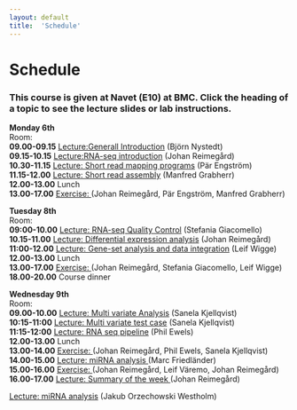 ```yaml
---
layout: default
title:  'Schedule'
---
```


# Schedule

### This course is given at Navet (E10) at BMC. Click the heading of a topic to see the lecture slides or lab instructions.

**Monday 6th**  
Room:  
**09.00-09.15** [Lecture:Generall Introduction](slides/not_yet_available.pdf) (Björn Nystedt)  
**09.15-10.15** [Lecture:RNA-seq introduction](slides/not_yet_available.pdf) (Johan Reimegård)  
**10.30-11.15** [Lecture: Short read mapping programs](slides/not_yet_available.pdf) (Pär Engström)  
**11.15-12.00** [Lecture: Short read assembly](slides/not_yet_available.pdf) (Manfred Grabherr)  
**12.00-13.00** Lunch  
**13.00-17.00** [Exercise: ](../labs/index) (Johan Reimegård, Pär Engström, Manfred Grabherr)  
  

**Tuesday 8th**  
Room:  
**09:00-10.00** [Lecture: RNA-seq Quality Control](slides/not_yet_available.pdf) (Stefania Giacomello)  
**10.15-11.00** [Lecture: Differential expression analysis](slides/not_yet_available.pdf) (Johan Reimegård)  
**11:00-12.00** [Lecture: Gene-set analysis and data integration](slides/not_yet_available.pdf) (Leif Wigge)  
**12.00-13.00** Lunch  
**13.00-17.00** [Exercise: ](../labs/index)(Johan Reimegård, Stefania Giacomello, Leif Wigge)  
**18.00-20.00** Course dinner

**Wednesday 9th**  
Room:  
**09.00-10.00** [Lecture: Multi variate Analysis](slides/not_yet_available.pdf) (Sanela Kjellqvist)  
**10:15-11:00** [Lecture: Multi variate test case](slides/not_yet_available.pdf) (Sanela Kjellqvist)  
**11:15-12:00** [Lecture: RNA seq pipeline](slides/not_yet_available.pdf) (Phil Ewels)     
**12.00-13.00** Lunch  
**13.00-14.00** [Exercise: ](../labs/index) (Johan Reimegård, Phil Ewels, Sanela Kjellqvist)  
**14.00-15.00** [Lecture: miRNA analysis ](slides/not_yet_available.pdf) (Marc Friedländer)  
**15.00-16.00** [Exercise: ](../labs/index) (Johan Reimegård, Leif Väremo, Johan Reimegård)  
**16.00-17.00** [Lecture: Summary of the week ](slides/summary.pdf) (Johan Reimegård)  

 
[Lecture: miRNA analysis](slides/smallRNAs_Jakub_Westholm.pdf) (Jakub Orzechowski Westholm)